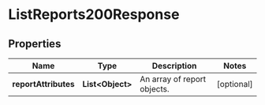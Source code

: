 

# ListReports200Response


## Properties

| Name | Type | Description | Notes |
|------------ | ------------- | ------------- | -------------|
|**reportAttributes** | **List&lt;Object&gt;** | An array of report objects. |  [optional] |



